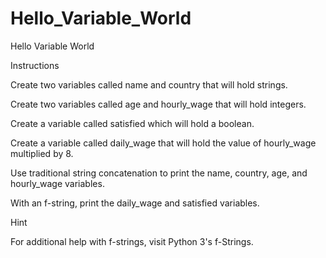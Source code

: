 # Hello_Variable_World

Hello Variable World

Instructions


Create two variables called name and country that will hold strings.


Create two variables called age and hourly_wage that will hold integers.


Create a variable called satisfied which will hold a boolean.


Create a variable called daily_wage that will hold the value of hourly_wage multiplied by 8.


Use traditional string concatenation to print the name, country, age, and hourly_wage variables.


With an f-string, print the daily_wage and satisfied variables.



Hint


For additional help with f-strings, visit Python 3's f-Strings.
